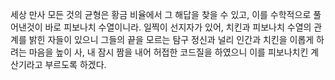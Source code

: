 세상 만사 모든 것의 균형은 황금 비율에서 그 해답을 찾을 수 있고,
이를 수학적으로 풀어낸것이 바로 피보나치 수열이니라.
일찍이 선지자가 있어, 치킨과 피보나치 수열의 관계를 밝힌 자들이 있으니
그들의 끝을 모르는 탐구 정신과 널리 인간과 치킨을 이롭게 하려는 마음을 높이 사,
내 잠시 짬을 내어 허접한 코드질을 하였으니 이를 피보나치킨 계산기라고 부르도록 하겠다.
